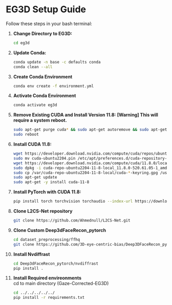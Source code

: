 # EG3D Setup Guide

Follow these steps in your bash terminal:

1. **Change Directory to EG3D:**
   ```bash
   cd eg3d
   ```
2. **Update Conda:**
   ```bash
   conda update -n base -c defaults conda
   conda clean --all
   ```
3. **Create Conda Environment**
   ```bash
   conda env create -f environment.yml
   ```
4. **Activate Conda Environment**
   ```bash
   conda activate eg3d
   ```
5. **Remove Existing CUDA and Install Version 11.8:**
   **[Warning] This will require a system reboot.**
   ```bash
   sudo apt-get purge cuda* && sudo apt-get autoremove && sudo apt-get autoclean && sudo rm -rf /usr/local/cuda*
   sudo reboot
   ```
6. **Install CUDA 11.8:**
   ```bash
   wget https://developer.download.nvidia.com/compute/cuda/repos/ubuntu2204/x86_64/cuda-ubuntu2204.pin
   sudo mv cuda-ubuntu2204.pin /etc/apt/preferences.d/cuda-repository-pin-600
   wget https://developer.download.nvidia.com/compute/cuda/11.8.0/local_installers/cuda-repo-ubuntu2204-11-8-local_11.8.0-520.61.05-1_amd64.deb
   sudo dpkg -i cuda-repo-ubuntu2204-11-8-local_11.8.0-520.61.05-1_amd64.deb
   sudo cp /var/cuda-repo-ubuntu2204-11-8-local/cuda-*-keyring.gpg /usr/share/keyrings/
   sudo apt-get update
   sudo apt-get -y install cuda-11-8
   ```
7. **Install PyTorch with CUDA 11.8:**
   ```bash
   pip install torch torchvision torchaudio --index-url https://download.pytorch.org/whl/cu118 --default-timeout=150
   ```
8. **Clone L2CS-Net repository**
   ```bash
   git clone https://github.com/Ahmednull/L2CS-Net.git
   ```
9. **Clone Custom Deep3dFaceRecon_pytorch**
   ```bash
   cd dataset_preprocessing/ffhq
   git clone https://github.com/3D-eye-centric-bias/Deep3DFaceRecon_pytorch.git
   ```
10. **Install Nvdiffrast**
    ```bash
    cd Deep3dFaceRecon_pytorch/nvdiffrast
    pip install .
    ```
11. **Install Required envireonments**  
    cd to main directory (Gaze-Corrected-EG3D)
    ```bash
    cd ../../../../../
    pip install -r requirements.txt
    ```
